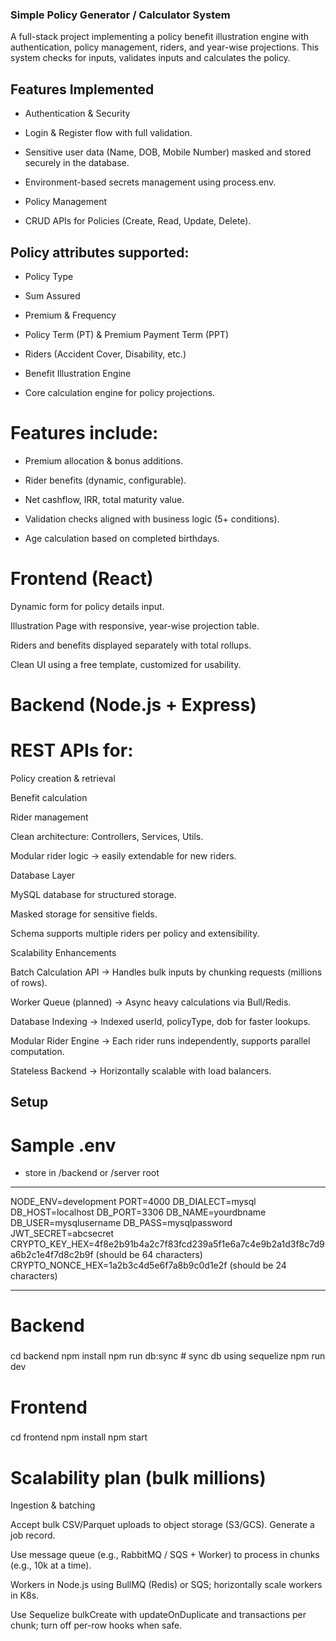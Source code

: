 ### Simple Policy Generator / Calculator System

A full-stack project implementing a policy benefit illustration engine with authentication, policy management, riders, and year-wise projections.
This system checks for inputs, validates inputs and calculates the policy.

## Features Implemented

- Authentication & Security

- Login & Register flow with full validation.

- Sensitive user data (Name, DOB, Mobile Number) masked and stored securely in the database.

- Environment-based secrets management using process.env.

- Policy Management

- CRUD APIs for Policies (Create, Read, Update, Delete).

## Policy attributes supported:

- Policy Type

- Sum Assured

- Premium & Frequency

- Policy Term (PT) & Premium Payment Term (PPT)

- Riders (Accident Cover, Disability, etc.)

- Benefit Illustration Engine

- Core calculation engine for policy projections.

# Features include:

- Premium allocation & bonus additions.

- Rider benefits (dynamic, configurable).

- Net cashflow, IRR, total maturity value.

- Validation checks aligned with business logic (5+ conditions).

- Age calculation based on completed birthdays.

# Frontend (React)

Dynamic form for policy details input.

Illustration Page with responsive, year-wise projection table.

Riders and benefits displayed separately with total rollups.

Clean UI using a free template, customized for usability.

# Backend (Node.js + Express)

# REST APIs for:

Policy creation & retrieval

Benefit calculation

Rider management

Clean architecture: Controllers, Services, Utils.

Modular rider logic → easily extendable for new riders.

Database Layer

MySQL database for structured storage.

Masked storage for sensitive fields.

Schema supports multiple riders per policy and extensibility.

Scalability Enhancements

Batch Calculation API → Handles bulk inputs by chunking requests (millions of rows).

Worker Queue (planned) → Async heavy calculations via Bull/Redis.

Database Indexing → Indexed userId, policyType, dob for faster lookups.

Modular Rider Engine → Each rider runs independently, supports parallel computation.

Stateless Backend → Horizontally scalable with load balancers.

## Setup

# Sample .env 
- store in /backend or /server root
---

NODE_ENV=development
PORT=4000
DB_DIALECT=mysql
DB_HOST=localhost
DB_PORT=3306
DB_NAME=yourdbname
DB_USER=mysqlusername
DB_PASS=mysqlpassword
JWT_SECRET=abcsecret
CRYPTO_KEY_HEX=4f8e2b91b4a2c7f83fcd239a5f1e6a7c4e9b2a1d3f8c7d9a6b2c1e4f7d8c2b9f (should be 64 characters)
CRYPTO_NONCE_HEX=1a2b3c4d5e6f7a8b9c0d1e2f (should be 24 characters)

--- 

# Backend
###
cd backend
npm install
npm run db:sync   # sync db using sequelize
npm run dev
###

# Frontend
###
cd frontend
npm install
npm start
###


# Scalability plan (bulk millions)

Ingestion & batching

Accept bulk CSV/Parquet uploads to object storage (S3/GCS). Generate a job record.

Use message queue (e.g., RabbitMQ / SQS + Worker) to process in chunks (e.g., 10k at a time).

Workers in Node.js using BullMQ (Redis) or SQS; horizontally scale workers in K8s.

Use Sequelize bulkCreate with updateOnDuplicate and transactions per chunk; turn off per-row hooks when safe.